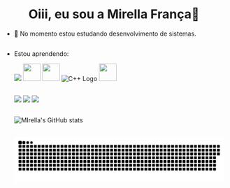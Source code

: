 ### <h1 align="center">Oiii, eu sou a Mirella França🥰</h1>

- 🌱 No momento estou estudando desenvolvimento de sistemas.
- ##
  Estou aprendendo:
  
 
  <img src="https://cdn.jsdelivr.net/gh/devicons/devicon/icons/adonisjs/adonisjs-original.svg" /> 
  <img src="https://cdn.jsdelivr.net/gh/devicons/devicon/icons/linux/linux-original.svg" width="40" height="40"/>
  <img src="https://www.techbaz.org/Course/img/c-logo.png" width="40px" height="40px">
  <img src="https://raw.githubusercontent.com/isocpp/logos/master/cpp_logo.png" alt="C++ Logo" width="40" height="40" />
  <img src="https://cdn4.iconfinder.com/data/icons/iconsimple-logotypes/512/github-512.png" height="40px" width="40px">
  
   ##
  <div>
  <a href="https://github.com/mirellaxsj" target="_blank"><img src="https://img.shields.io/badge/GitHub-100000?style=for-the-badge&logo=github&logoColor=white" target="_blank"></a>
  <a href="https://instagram.com/mirellaxsj" target="_blank"><img src="https://img.shields.io/badge/-Instagram-%23E4405F?style=for-the-badge&logo=instagram&logoColor=white" target="_blank"></a>
   <a href = "mirellafrancasenai@gmail.com"><img src="https://img.shields.io/badge/-Gmail-%23333?style=for-the-badge&logo=gmail&logoColor=white" target="_blank"></a> 

   ##
  ![MIrella's GitHub stats](https://github-readme-stats.vercel.app/api?username=mirellaxsj&show_icons=true&theme=radical)
  ##
  <img align="center" alt="snake eating my contributions" src="https://raw.githubusercontent.com/mirellaxsj/mirellaxsj/output/github-contribution-grid-snake-dark.svg">
  

  

  
  
